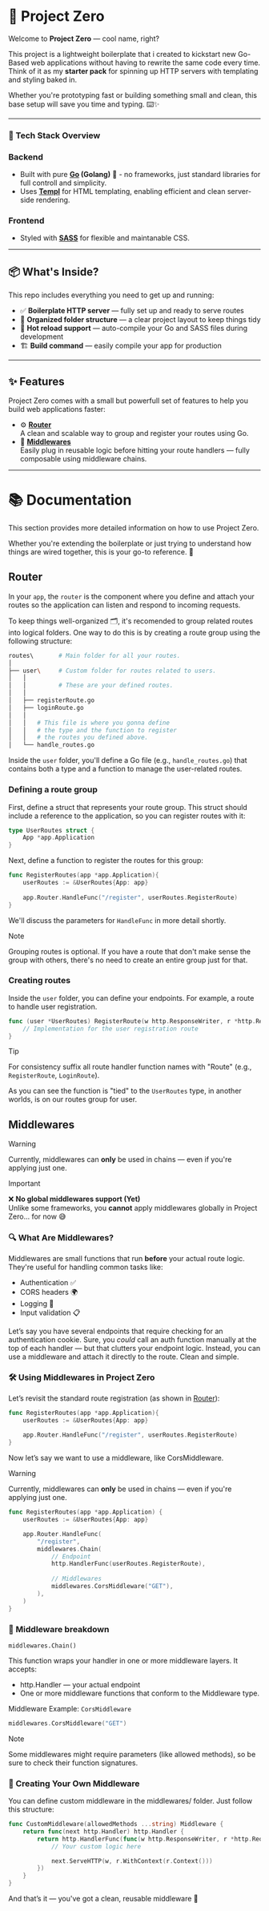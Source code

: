 # 🚀 Project Zero

Welcome to **Project Zero** — cool name, right?

This project is a lightweight boilerplate that i created to kickstart new Go-Based web applications without having to rewrite the same code every time. <br>
Think of it as my __starter pack__ for spinning up HTTP servers with templating and styling baked in.

Whether you're prototyping fast or building something small and clean, this base setup will save you time and typing. ⌨️✨

---

### 🧱 Tech Stack Overview

### Backend
- Built with pure **[Go](https://go.dev/doc/effective_go) (Golang)** 🦫 - no frameworks, just standard libraries for full controll and simplicity.
- Uses **[Templ](https://templ.guide/)** for HTML templating, enabling efficient and clean server-side rendering.

### Frontend
- Styled with **[SASS](https://sass-lang.com/documentation/)** for flexible and maintanable CSS.

---

## 📦 What's Inside?

This repo includes everything you need to get up and running:

- ✅ **Boilerplate HTTP server** — fully set up and ready to serve routes
- 📁 **Organized folder structure** — a clear project layout to keep things tidy
- 🔁 **Hot reload support** — auto-compile your Go and SASS files during development
- 🏗️ **Build command** — easily compile your app for production

---

## ✨ Features
Project Zero comes with a small but powerfull set of features to help you build web applications faster:

- ⚙️ **[Router](#router)** <br>
    A clean and scalable way to group and register your routes using Go.
- 🧩 **[Middlewares](#middlewares)** <br>
    Easily plug in reusable logic before hitting your route handlers — fully composable using middleware chains.

---

# 📚 Documentation

This section provides more detailed information on how to use Project Zero.  

Whether you're extending the boilerplate or just trying to understand how things are wired together, this is your go-to reference. 🔧

## Router

In your `app`, the `router` is the component where you define and attach your routes so the application can listen and respond to incoming requests.

To keep things well-organized 🗂️, it's recomended to group related routes into logical folders. One way to do this is by creating a route group using the following structure:

```bash
routes\       # Main folder for all your routes.
│      
├── user\     # Custom folder for routes related to users.  
│   │   
│   │         # These are your defined routes.
│   │   
│   ├── registerRoute.go   
│   ├── loginRoute.go
│   │   
│   │   # This file is where you gonna define
│   │   # the type and the function to register
│   │   # the routes you defined above.
│   └── handle_routes.go
```

Inside the `user` folder, you'll define a Go file (e.g., `handle_routes.go`) that contains both a type and a function to manage the user-related routes.

### Defining a route group

First, define a struct that represents your route group. This struct should include a reference to the application, so you can register routes with it:

```go
type UserRoutes struct {
    App *app.Application
}
```

Next, define a function to register the routes for this group:

```go
func RegisterRoutes(app *app.Application){
    userRoutes := &UserRoutes{App: app}
    
    app.Router.HandleFunc("/register", userRoutes.RegisterRoute)
}
```

We'll discuss the parameters for `HandleFunc` in more detail shortly.

> [!NOTE]
> Grouping routes is optional. If you have a route that don't make sense the group with others, there's no need to create an entire group just for that.

### Creating routes

Inside the `user` folder, you can define your endpoints. For example, a route to handle user registration.

```go
func (user *UserRoutes) RegisterRoute(w http.ResponseWriter, r *http.Request) {
    // Implementation for the user registration route
}
```

> [!TIP]
> For consistency suffix all route handler function names with "Route" (e.g., `RegisterRoute`, `LoginRoute`).

As you can see the function is "tied" to the `UserRoutes` type, in another worlds, is on our routes group for user.

## Middlewares

> [!WARNING]
> Currently, middlewares can **only** be used in chains — even if you're applying just one.

> [!IMPORTANT]
> ❌ **No global middlewares support (Yet)** <br>
> Unlike some frameworks, you **cannot** apply middlewares globally in Project Zero... for now 😅

### 🔍 What Are Middlewares?

Middlewares are small functions that run **before** your actual route logic. They're useful for handling common tasks like:


- Authentication ✅  
- CORS headers 🌍  
- Logging 📝  
- Input validation 📋 

Let’s say you have several endpoints that require checking for an authentication cookie. Sure, you *could* call an auth function manually at the top of each handler — but that clutters your endpoint logic. Instead, you can use a middleware and attach it directly to the route. Clean and simple.

### 🛠️ Using Middlewares in Project Zero

Let’s revisit the standard route registration (as shown in [Router](#router)):

```go
func RegisterRoutes(app *app.Application){
    userRoutes := &UserRoutes{App: app}
    
    app.Router.HandleFunc("/register", userRoutes.RegisterRoute)
}
```

Now let’s say we want to use a middleware, like CorsMiddleware.
> [!WARNING] 
> Currently, middlewares can **only** be used in chains — even if you're applying just one.

```go
func RegisterRoutes(app *app.Application) {
    userRoutes := &UserRoutes{App: app}

    app.Router.HandleFunc(
        "/register",
        middlewares.Chain(
            // Endpoint
            http.HandlerFunc(userRoutes.RegisterRoute),
            
            // Middlewares
            middlewares.CorsMiddleware("GET"),
        ),
    )
}
```

### 🧱 Middleware breakdown

`middlewares.Chain()`

This function wraps your handler in one or more middleware layers. It accepts:

- http.Handler — your actual endpoint
- One or more middleware functions that conform to the Middleware type.

Middleware Example: `CorsMiddleware`
```go
middlewares.CorsMiddleware("GET")
```
> [!NOTE]
> Some middlewares might require parameters (like allowed methods), so be sure to check their function signatures.

### 🧪 Creating Your Own Middleware

You can define custom middleware in the middlewares/ folder. Just follow this structure:

```go
func CustomMiddleware(allowedMethods ...string) Middleware {
    return func(next http.Handler) http.Handler {
        return http.HandlerFunc(func(w http.ResponseWriter, r *http.Request) {
            // Your custom logic here

            next.ServeHTTP(w, r.WithContext(r.Context()))
        })
    }
}
```
And that’s it — you've got a clean, reusable middleware 💪